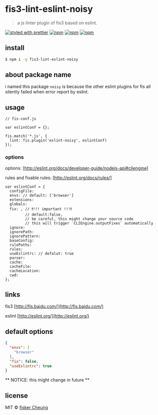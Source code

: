 # fis3-lint-eslint-noisy

> a js linter plugin of fis3 based on eslint.

[![styled with prettier](https://img.shields.io/badge/styled_with-prettier-ff69b4.svg?style=flat-square)](https://github.com/prettier/prettier)
[![npm](https://img.shields.io/npm/v/fis3-lint-eslint-noisy.svg?style=flat-square)](https://www.npmjs.com/package/fis3-lint-eslint-noisy)
[![npm](https://img.shields.io/npm/dt/fis3-lint-eslint-noisy.svg?style=flat-square)](https://www.npmjs.com/package/fis3-lint-eslint-noisy)
[![npm](https://img.shields.io/npm/dm/fis3-lint-eslint-noisy.svg?style=flat-square)](https://www.npmjs.com/package/fis3-lint-eslint-noisy)

## install

```sh
$ npm i -g fis3-lint-eslint-noisy
```

## about package name
i named this package `noisy` is because the other eslint plugins for fis all silently failed when error report by eslint.

## usage
```
// fis-conf.js

var eslintConf = {};

fis.match('*.js', {
  lint: fis.plugin('eslint-noisy', eslintConf)
});
```

### options

options: [http://eslint.org/docs/developer-guide/nodejs-api#cliengine]

rules and fixable rules: [http://eslint.org/docs/rules/]

```
var eslintConf = {
  configFile:
  envs: // default: ['browser']
  extensions:
  globals:
  fix: , // ❗!!! important !!!❗
         // default:false,
         // be careful, this might change your source code
         // this will trigger `CLIEngine.outputFixes` automatically
  ignore:
  ignorePath:
  ignorePattern:
  baseConfig:
  rulePaths:
  rules:
  useEslintrc: // defalut: true
  parser:
  cache:
  cacheFile:
  cacheLocation:
  cwd:
};
```


## links

  fis3 [http://fis.baidu.com/](http://fis.baidu.com/)

  eslint [http://eslint.org/](http://eslint.org/)



## default options
```json
{
  "envs": [
    "browser"
  ],
  "fix": false,
  "useEslintrc": true
}
```
** NOTICE: this might change in future **


## license
MIT © [fisker Cheung](https://github.com/fisker)
